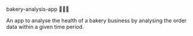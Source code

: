 bakery-analysis-app 🍪🧁🎂

An app to analyse the health of a bakery business by analysing the order data within a given time period.
